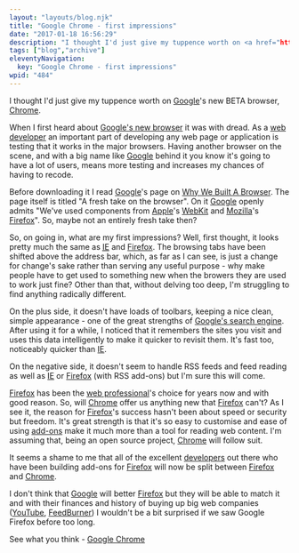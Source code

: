 ```yaml
---
layout: "layouts/blog.njk"
title: "Google Chrome - first impressions"
date: "2017-01-18 16:56:29"
description: "I thought I'd just give my tuppence worth on <a href="http://www"
tags: ["blog","archive"]
eleventyNavigation:
  key: "Google Chrome - first impressions"
wpid: "484"
---
```

I thought I'd just give my tuppence worth on <a href="http://www.google.co.uk" target="_blank">Google</a>'s new BETA browser, <a href="http://www.google.com/chrome" target="_blank">Chrome</a>.

When I first heard about <a href="http://www.google.com/chrome" target="_blank">Google's new browser</a> it was with dread. As a <a href="http://www.chris-smith-web.com/wp/" target="_self">web developer</a> an important part of developing any web page or application is testing that it works in the major browsers. Having another browser on the scene, and with a big name like <a href="http://www.google.co.uk" target="_blank">Google</a> behind it you know it's going to have a lot of users, means more testing and increases my chances of having to recode.

Before downloading it I read <a href="http://www.google.co.uk" target="_blank">Google</a>'s page on <a href="http://www.google.com/chrome/intl/en-GB/why.html?hl=en-GB" target="_blank">Why We Built A Browser</a>. The page itself is titled "A fresh take on the browser". On it <a href="http://www.google.co.uk" target="_blank">Google</a> openly admits "We've used components from <a href="http://www.apple.com" target="_blank">Apple</a>'s <a href="http://webkit.org/" target="_blank">WebKit</a> and <a href="http://www.mozilla.org" target="_blank">Mozilla</a>'s <a href="http://www.mozilla.com/firefox/" target="_blank">Firefox</a>". So, maybe not an entirely fresh take then?

So, on going in, what are my first impressions? Well, first thought, it looks pretty much the same as <a href="http://www.microsoft.com/windows/products/winfamily/ie/default.mspx" target="_blank"><abbr title="Internet Explorer">IE</abbr></a> and <a href="http://www.mozilla.com/firefox/" target="_blank">Firefox</a>. The browsing tabs have been shifted above the address bar, which, as far as I can see, is just a change for change's sake rather than serving any useful purpose - why make people have to get used to something new when the browers they are used to work just fine? Other than that, without delving too deep, I'm struggling to find anything radically different.

On the plus side, it doesn't have loads of toolbars, keeping a nice clean, simple appearance - one of the great strengths of <a href="http://www.google.co.uk" target="_blank">Google's search engine</a>. After using it for a while, I noticed that it remembers the sites you visit and uses this data intelligently to make it quicker to revisit them. It's fast too, noticeably quicker than <a href="http://www.microsoft.com/windows/products" target="_blank">IE</a>.

On the negative side, it doesn't seem to handle RSS feeds and feed reading as well as <a href="http://www.microsoft.com/windows/products" target="_blank">IE</a> or <a href="http://www.mozilla.com/firefox/" target="_blank">Firefox</a> (with RSS add-ons) but I'm sure this will come.

<a href="http://www.mozilla.com/firefox/" target="_blank">Firefox</a> has been the <a href="http://www.chris-smith-web.com/wp/" target="_self">web professional</a>'s choice for years now and with good reason. So, will <a href="http://www.google.com/chrome" target="_blank">Chrome</a> offer us anything new that <a href="http://www.mozilla.com/firefox/" target="_blank">Firefox</a> can't? As I see it, the reason for <a href="http://www.mozilla.com/firefox/" target="_blank">Firefox</a>'s success hasn't been about speed or security but freedom. It's great strength is that it's so easy to customise and ease of using <a href="https://addons.mozilla.org/en-US/firefox/" target="_blank">add-ons</a> make it much more than a tool for reading web content. I'm assuming that, being an open source project, <a href="http://www.google.com/chrome" target="_blank">Chrome</a> will follow suit.

It seems a shame to me that all of the excellent <a href="http://www.chris-smith-web.com/wp/" target="_self">developers</a> out there who have been building add-ons for <a href="http://www.mozilla.com/firefox/" target="_blank">Firefox</a> will now be split between <a href="http://www.mozilla.com/firefox/" target="_blank">Firefox</a> and <a href="http://www.google.com/chrome" target="_blank">Chrome</a>.

I don't think that <a href="http://www.google.co.uk" target="_blank">Google</a> will better <a href="http://www.mozilla.com/firefox/" target="_blank">Firefox</a> but they will be able to match it and with their finances and history of buying up big web companies (<a href="http://www.youtube.com" target="_blank">YouTube</a>, <a href="http://www.feedburner.com" target="_blank">FeedBurner</a>) I wouldn't be a bit surprised if we saw Google Firefox before too long.

See what you think - <a href="http://www.google.com/chrome" target="_blank">Google Chrome</a>